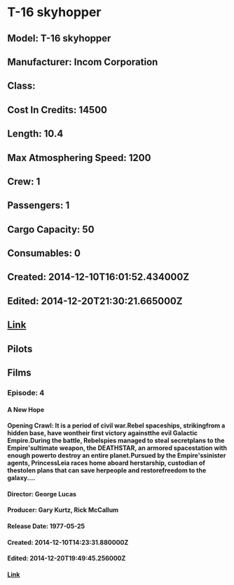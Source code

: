 # T-16 skyhopper
## Model: T-16 skyhopper
## Manufacturer: Incom Corporation
## Class: 
## Cost In Credits: 14500
## Length: 10.4 
## Max Atmosphering Speed: 1200
## Crew: 1
## Passengers: 1
## Cargo Capacity: 50
## Consumables: 0
## Created: 2014-12-10T16:01:52.434000Z
## Edited: 2014-12-20T21:30:21.665000Z
## [Link](https://swapi.dev/api/vehicles/6/)
## Pilots
## Films
### Episode: 4
#### A New Hope
#### Opening Crawl: It is a period of civil war.Rebel spaceships, strikingfrom a hidden base, have wontheir first victory againstthe evil Galactic Empire.During the battle, Rebelspies managed to steal secretplans to the Empire'sultimate weapon, the DEATHSTAR, an armored spacestation with enough powerto destroy an entire planet.Pursued by the Empire'ssinister agents, PrincessLeia races home aboard herstarship, custodian of thestolen plans that can save herpeople and restorefreedom to the galaxy....
#### Director: George Lucas
#### Producer: Gary Kurtz, Rick McCallum
#### Release Date: 1977-05-25
#### Created: 2014-12-10T14:23:31.880000Z
#### Edited: 2014-12-20T19:49:45.256000Z
#### [Link](https://swapi.dev/api/films/1/)